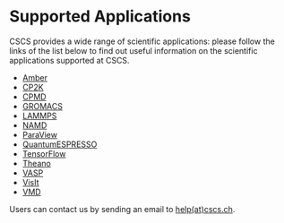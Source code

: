 # Supported Applications

CSCS provides a wide range of scientific applications: please follow the links of the list below to find out useful information on the scientific applications supported at CSCS.

* [Amber](amber)
* [CP2K](cp2k)
* [CPMD](cpmd)
* [GROMACS](gromacs)
* [LAMMPS](lammps)
* [NAMD](namd)
* [ParaView](paraview)
* [QuantumESPRESSO](quantumespresso)
* [TensorFlow](tensorflow)
* [Theano](theano)
* [VASP](vasp)
* [VisIt](visit)
* [VMD](vmd)

Users can contact us by sending an email to [help(at)cscs.ch](help@cscs.ch).
